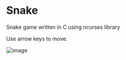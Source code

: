 # Snake

Snake game written in C using ncurses library 

Use arrow keys to move.

![image](https://github.com/user-attachments/assets/44be954d-60d0-4cf1-9095-9ee99b4b8f37)

